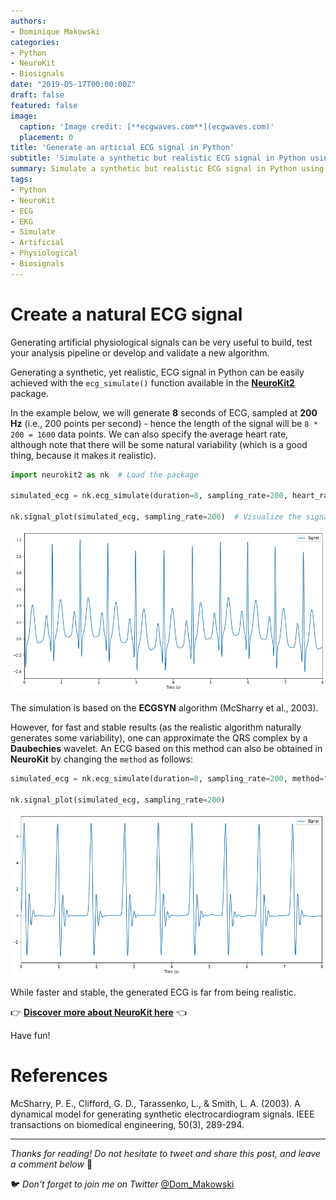 ```yaml
---
authors:
- Dominique Makowski
categories:
- Python
- NeuroKit
- Biosignals
date: "2019-05-17T00:00:00Z"
draft: false
featured: false
image:
  caption: 'Image credit: [**ecgwaves.com**](ecgwaves.com)'
  placement: 0
title: 'Generate an articial ECG signal in Python'
subtitle: 'Simulate a synthetic but realistic ECG signal in Python using NeuroKit.'
summary: Simulate a synthetic but realistic ECG signal in Python using NeuroKit.
tags:
- Python
- NeuroKit
- ECG
- EKG
- Simulate
- Artificial
- Physiological
- Biosignals
---
```


# Create a natural ECG signal

Generating artificial physiological signals can be very useful to build, test your analysis pipeline or develop and validate a new algorithm.

Generating a synthetic, yet realistic, ECG signal in Python can be easily achieved with the `ecg_simulate()` function available in the [**NeuroKit2**](https://github.com/neuropsychology/NeuroKit#quick-example) package.


In the example below, we will generate **8** seconds of ECG, sampled at **200 Hz** (i.e., 200 points per second) - hence the length of the signal will be `8 * 200 = 1600` data points. We can also specify the average heart rate, although note that there will be some natural variability (which is a good thing, because it makes it realistic).


```python
import neurokit2 as nk  # Load the package

simulated_ecg = nk.ecg_simulate(duration=8, sampling_rate=200, heart_rate=80)

nk.signal_plot(simulated_ecg, sampling_rate=200)  # Visualize the signal
```
![png](output_1_0.png)

The simulation is based on the **ECGSYN** algorithm (McSharry et al., 2003).


However, for fast and stable results (as the realistic algorithm naturally generates some variability), one can approximate the QRS complex by a **Daubechies** wavelet. An ECG based on this method can also be obtained in **NeuroKit** by changing the `method` as follows:


```python
simulated_ecg = nk.ecg_simulate(duration=8, sampling_rate=200, method="daubechies")

nk.signal_plot(simulated_ecg, sampling_rate=200)
```


![png](output_2_0.png)


While faster and stable, the generated ECG is far from being realistic.


👉 [**Discover more about NeuroKit here**](https://github.com/neuropsychology/NeuroKit#quick-example) 👈


Have fun!

# References

McSharry, P. E., Clifford, G. D., Tarassenko, L., & Smith, L. A. (2003). A dynamical model for generating synthetic electrocardiogram signals. IEEE transactions on biomedical engineering, 50(3), 289-294.


---

*Thanks for reading! Do not hesitate to tweet and share this post, and leave a comment below* :hugs:

🐦 *Don't forget to join me on Twitter* [@Dom_Makowski](https://twitter.com/Dom_Makowski)
